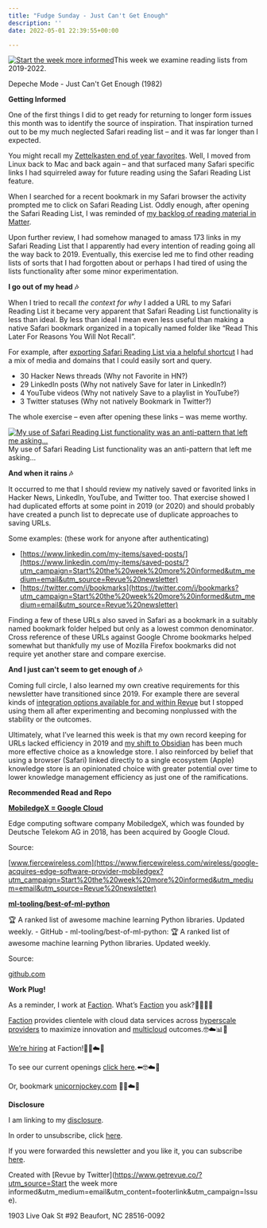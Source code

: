 ```yaml
---
title: "Fudge Sunday - Just Can't Get Enough"
description: ''
date: 2022-05-01 22:39:55+00:00

---
```


[![Start the week more informed](https://bucketeer-e05bbc84-baa3-437e-9518-adb32be77984.s3.amazonaws.com/public/images/d3c453e5-6aaa-4420-9857-cf088826ce8c_1200x115.png "Start the week more informed")](https://substackcdn.com/image/fetch/f_auto,q_auto:good,fl_progressive:steep/https%3A%2F%2Fbucketeer-e05bbc84-baa3-437e-9518-adb32be77984.s3.amazonaws.com%2Fpublic%2Fimages%2Fd3c453e5-6aaa-4420-9857-cf088826ce8c_1200x115.png)This week we examine reading lists from 2019-2022.

Depeche Mode - Just Can't Get Enough (1982)

 **Getting Informed**

One of the first things I did to get ready for returning to longer form issues this month was to identify the source of inspiration. That inspiration turned out to be my much neglected Safari reading list – and it was far longer than I expected.

You might recall my [Zettelkasten end of year favorites](https://sunday.fudge.org/issues/fudge-sunday-zettelkasten-end-of-year-favorites-930157?utm_campaign=Start%20the%20week%20more%20informed&utm_medium=email&utm_source=Revue%20newsletter). Well, I moved from Linux back to Mac and back again – and that surfaced many Safari specific links I had squirreled away for future reading using the Safari Reading List feature.

When I searched for a recent bookmark in my Safari browser the activity prompted me to click on Safari Reading List. Oddly enough, after opening the Safari Reading List, I was reminded of [my backlog of reading material in Matter](https://sunday.fudge.org/issues/fudge-sunday-twitter-matter-and-data-driven-journalism-836999?utm_campaign=Start%20the%20week%20more%20informed&utm_medium=email&utm_source=Revue%20newsletter).

Upon further review, I had somehow managed to amass 173 links in my Safari Reading List that I apparently had every intention of reading going all the way back to 2019. Eventually, this exercise led me to find other reading lists of sorts that I had forgotten about or perhaps I had tired of using the lists functionality after some minor experimentation.

 **I go out of my head 🎶**

When I tried to recall *the context for why* I added a URL to my Safari Reading List it became very apparent that Safari Reading List functionality is less than ideal. By less than ideal I mean even less useful than making a native Safari bookmark organized in a topically named folder like “Read This Later For Reasons You Will Not Recall”.

For example, after [exporting Safari Reading List via a helpful shortcut](https://www.macstories.net/mac/exporting-links-from-safari-reading-list-via-shortcuts-for-mac/?utm_campaign=Start%20the%20week%20more%20informed&utm_medium=email&utm_source=Revue%20newsletter) I had a mix of media and domains that I could easily sort and query.

* 30 Hacker News threads (Why not Favorite in HN?)
* 29 LinkedIn posts (Why not natively Save for later in LinkedIn?)
* 4 YouTube videos (Why not natively Save to a playlist in YouTube?)
* 3 Twitter statuses (Why not natively Bookmark in Twitter?)

The whole exercise – even after opening these links – was meme worthy.

[![My use of Safari Reading List functionality was an anti-pattern that left me asking...](https://bucketeer-e05bbc84-baa3-437e-9518-adb32be77984.s3.amazonaws.com/public/images/e1400e6a-75b3-497b-94b7-c80eca072099_498x267.gif "My use of Safari Reading List functionality was an anti-pattern that left me asking...")](https://substackcdn.com/image/fetch/f_auto,q_auto:good,fl_progressive:steep/https%3A%2F%2Fbucketeer-e05bbc84-baa3-437e-9518-adb32be77984.s3.amazonaws.com%2Fpublic%2Fimages%2Fe1400e6a-75b3-497b-94b7-c80eca072099_498x267.gif)My use of Safari Reading List functionality was an anti-pattern that left me asking...

 **And when it rains 🎶**

It occurred to me that I should review my natively saved or favorited links in Hacker News, LinkedIn, YouTube, and Twitter too. That exercise showed I had duplicated efforts at some point in 2019 (or 2020) and should probably have created a punch list to deprecate use of duplicate approaches to saving URLs.

Some examples: (these work for anyone after authenticating)

* [https://www.linkedin.com/my-items/saved-posts/](https://www.linkedin.com/my-items/saved-posts/?utm_campaign=Start%20the%20week%20more%20informed&utm_medium=email&utm_source=Revue%20newsletter)
* [https://twitter.com/i/bookmarks](https://twitter.com/i/bookmarks?utm_campaign=Start%20the%20week%20more%20informed&utm_medium=email&utm_source=Revue%20newsletter)

Finding a few of these URLs also saved in Safari as a bookmark in a suitably named bookmark folder helped but only as a lowest common denominator. Cross reference of these URLs against Google Chrome bookmarks helped somewhat but thankfully my use of Mozilla Firefox bookmarks did not require yet another stare and compare exercise.

 **And I just can't seem to get enough of 🎶**

Coming full circle, I also learned my own creative requirements for this newsletter have transitioned since 2019. For example there are several kinds of [integration options available for and within Revue](https://www.getrevue.co/app/integrations?utm_campaign=Start%20the%20week%20more%20informed&utm_medium=email&utm_source=Revue%20newsletter) but I stopped using them all after experimenting and becoming nonplussed with the stability or the outcomes.

Ultimately, what I’ve learned this week is that my own record keeping for URLs lacked efficiency in 2019 and [my shift to Obsidian](https://sunday.fudge.org/issues/fudge-sunday-zettelkasten-end-of-year-favorites-930157?utm_campaign=Start%20the%20week%20more%20informed&utm_medium=email&utm_source=Revue%20newsletter) has been much more effective choice as a knowledge store. I also reinforced by belief that using a browser (Safari) linked directly to a single ecosystem (Apple) knowledge store is an opinionated choice with greater potential over time to lower knowledge management efficiency as just one of the ramifications.

 **Recommended Read and Repo**

**[MobiledgeX = Google Cloud](https://www.fiercewireless.com/wireless/google-acquires-edge-software-provider-mobiledgex?utm_campaign=Start%20the%20week%20more%20informed&utm_medium=email&utm_source=Revue%20newsletter)**

Edge computing software company MobiledgeX, which was founded by Deutsche Telekom AG in 2018, has been acquired by Google Cloud.

Source:

[www.fiercewireless.com](https://www.fiercewireless.com/wireless/google-acquires-edge-software-provider-mobiledgex?utm_campaign=Start%20the%20week%20more%20informed&utm_medium=email&utm_source=Revue%20newsletter)

**[ml-tooling/best-of-ml-python](https://github.com/ml-tooling/best-of-ml-python?utm_campaign=Start%20the%20week%20more%20informed&utm_medium=email&utm_source=Revue%20newsletter)**

🏆 A ranked list of awesome machine learning Python libraries. Updated weekly. - GitHub - ml-tooling/best-of-ml-python: 🏆 A ranked list of awesome machine learning Python libraries. Updated weekly.

Source:

[github.com](https://github.com/ml-tooling/best-of-ml-python?utm_campaign=Start%20the%20week%20more%20informed&utm_medium=email&utm_source=Revue%20newsletter)

 **Work Plug!**

As a reminder, I work at [Faction](https://www.factioninc.com/solutions/multi-cloud-data-services/?utm_campaign=sunday.fudge.org&utm_medium=email&utm_source=Revue%20newsletter). What’s [Faction](https://www.factioninc.com/solutions/multi-cloud-data-services/?utm_campaign=sunday.fudge.org&utm_medium=email&utm_source=Revue%20newsletter) you ask?🤔🤔🤔🤔

[Faction](https://www.factioninc.com/solutions/multi-cloud-data-services/?utm_campaign=sunday.fudge.org&utm_medium=email&utm_source=Revue%20newsletter) provides clientele with cloud data services across [hyperscale providers](https://www.factioninc.com/solutions/multi-cloud-data-services/?utm_campaign=sunday.fudge.org&utm_medium=email&utm_source=Revue%20newsletter) to maximize innovation and [multicloud](https://www.factioninc.com/solutions/multi-cloud-data-services/?utm_campaign=sunday.fudge.org&utm_medium=email&utm_source=Revue%20newsletter) outcomes.🤓☁️📊🚀

[We’re hiring](https://grnh.se/66f4d22d4us?utm_campaign=sunday.fudge.org&utm_medium=email&utm_source=Revue%20newsletter) at Faction!🎉🤓☁️🚀

To see our current openings [click here](https://grnh.se/66f4d22d4us?utm_campaign=sunday.fudge.org&utm_medium=email&utm_source=Revue%20newsletter).⬅️🤓☁️🚀

Or, bookmark [unicornjockey.com](http://unicornjockey.com/?utm_campaign=Fudge%20Sunday%20%F0%9F%A4%94%F0%9F%92%A1%F0%9F%A4%AF%F0%9F%A4%93&utm_medium=email&utm_source=Revue%20newsletter) 🦄🤓☁️🚀

 **Disclosure**

I am linking to my [disclosure](https://jaycuthrell.com/disclosure/?utm_campaign=sunday.fudge.org&utm_medium=email&utm_source=Revue%20newsletter).

In order to unsubscribe, click [here](#).

If you were forwarded this newsletter and you like it, you can subscribe [here](https://sunday.fudge.org/?utm_campaign=Issue&utm_content=forwarded&utm_medium=email&utm_source=Start+the+week+more+informed).

Created with [Revue by Twitter](https://www.getrevue.co/?utm_source=Start the week more informed&utm_medium=email&utm_content=footerlink&utm_campaign=Issue).

1903 Live Oak St #92 Beaufort, NC 28516-0092

